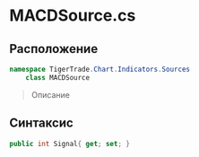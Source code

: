 
# MACDSource.cs
## Расположение
```csharp
namespace TigerTrade.Chart.Indicators.Sources  
    class MACDSource
```

> Описание

## Синтаксис
```csharp
public int Signal{ get; set; }
```
